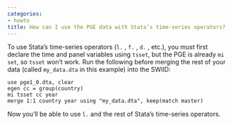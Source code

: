 ```yaml
---
categories:
- howto
title: How can I use the PGE data with Stata’s time-series operators?
---
```


To use Stata’s time-series operators (`l.` , `f.` , `d.` , etc.), you must first declare the time and panel variables using `tsset`, but the PGE is already `mi set`, so `tsset` won’t work. Run the following before merging the rest of your data (called `my_data.dta` in this example) into the SWIID:

    use pge1_0.dta, clear
    egen cc = group(country)  
    mi tsset cc year
    merge 1:1 country year using "my_data.dta", keep(match master) 

Now you’ll be able to use `l.` and the rest of Stata’s time-series operators.
